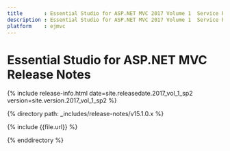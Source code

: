 ```yaml
---
title       : Essential Studio for ASP.NET MVC 2017 Volume 1  Service Pack 2  Release Notes
description : Essential Studio for ASP.NET MVC 2017 Volume 1  Service Pack 2  Release Notes
platform    : ejmvc
---
```


# Essential Studio for ASP.NET MVC Release Notes

{% include release-info.html date=site.releasedate.2017_vol_1_sp2 version=site.version.2017_vol_1_sp2 %} 

{% directory path: _includes/release-notes/v15.1.0.x %}

{% include {{file.url}} %}

{% enddirectory %}
